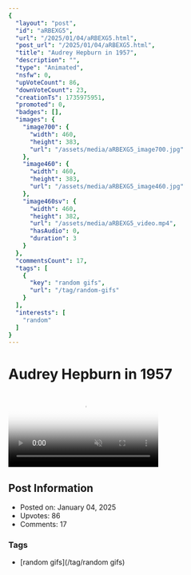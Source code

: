```yaml
---
{
  "layout": "post",
  "id": "aRBEXG5",
  "url": "/2025/01/04/aRBEXG5.html",
  "post_url": "/2025/01/04/aRBEXG5.html",
  "title": "Audrey Hepburn in 1957",
  "description": "",
  "type": "Animated",
  "nsfw": 0,
  "upVoteCount": 86,
  "downVoteCount": 23,
  "creationTs": 1735975951,
  "promoted": 0,
  "badges": [],
  "images": {
    "image700": {
      "width": 460,
      "height": 383,
      "url": "/assets/media/aRBEXG5_image700.jpg"
    },
    "image460": {
      "width": 460,
      "height": 383,
      "url": "/assets/media/aRBEXG5_image460.jpg"
    },
    "image460sv": {
      "width": 460,
      "height": 382,
      "url": "/assets/media/aRBEXG5_video.mp4",
      "hasAudio": 0,
      "duration": 3
    }
  },
  "commentsCount": 17,
  "tags": [
    {
      "key": "random gifs",
      "url": "/tag/random-gifs"
    }
  ],
  "interests": [
    "random"
  ]
}
---
```


# Audrey Hepburn in 1957

<video controls playsinline loop muted poster="/assets/media/aRBEXG5_image460.jpg">
  <source src="/assets/media/aRBEXG5_video.mp4" type="video/mp4">
  Your browser does not support the video tag.
</video>

## Post Information

- Posted on: January 04, 2025
- Upvotes: 86
- Comments: 17

### Tags

- [random gifs](/tag/random gifs)
